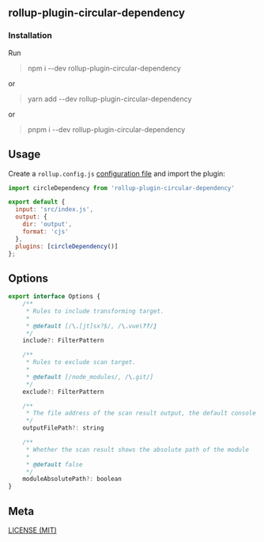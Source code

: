 ## rollup-plugin-circular-dependency

### Installation

Run

> npm i --dev rollup-plugin-circular-dependency

or  

> yarn add --dev rollup-plugin-circular-dependency

or  

> pnpm i --dev rollup-plugin-circular-dependency

## Usage

Create a `rollup.config.js` [configuration file](https://www.rollupjs.org/guide/en/#configuration-files) and import the plugin:

```js
import circleDependency from 'rollup-plugin-circular-dependency'

export default {
  input: 'src/index.js',
  output: {
    dir: 'output',
    format: 'cjs'
  },
  plugins: [circleDependency()]
};
```
## Options

```js
export interface Options {
    /**
     * Rules to include transforming target.
     *
     * @default [/\.[jt]sx?$/, /\.vue\??/]
     */
    include?: FilterPattern

    /**
     * Rules to exclude scan target.
     *
     * @default [/node_modules/, /\.git/]
     */
    exclude?: FilterPattern

    /**
     * The file address of the scan result output, the default console print
     */
    outputFilePath?: string

    /**
     * Whether the scan result shows the absolute path of the module
     *
     * @default false
     */
    moduleAbsolutePath?: boolean
}
```

## Meta
[LICENSE (MIT)](/LICENSE)